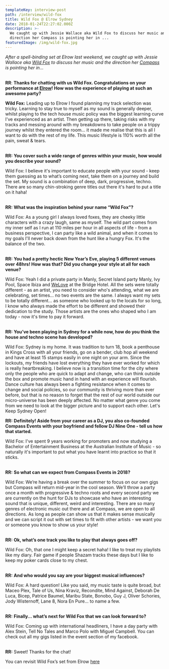 ```yaml
---
templateKey: interview-post
path: /interview/wild-fox
title: Wild Fox @ Elrow Sydney
date: 2018-01-24T22:27:02.000Z
description: >-
  We caught up with Jessie Wallace aka Wild Fox to discuss her music and the
  direction her Compass is pointing her in ... 
featuredImage: /img/wild-fox.jpg
---
```

_After a spell-binding set at Elrow last weekend, we caught up with Jessie Wallace aka [Wild Fox](https://www.facebook.com/wildfoxdj/) to discuss her music and the direction her [Compass](https://www.facebook.com/compasseventssydney/) is pointing her in..._
<br><br>

**RR**: **Thanks for chatting with us Wild Fox. Congratulations on your performance at **[**Elrow**](https://www.facebook.com/elrowofficial/)**! How was the experience of playing at such an awesome party?**

**Wild Fox:** Leading up to Elrow I found planning my track selection was tricky. Learning to stay true to myself as my sound is generally deeper, whilst playing to the tech house music policy was the biggest learning curve I've experienced as an artist. Then getting up there, taking risks with my tracks and messing around with my breakdowns to take people on a trippy journey whilst they entered the room... it made me realise that this is all I want to do with the rest of my life. This music lifestyle is 110% worth all the pain, sweat & tears.
<br><br>

**RR:** **You cover such a wide range of genres within your music, how would you describe your sound?**

Wild Fox: I believe it's important to educate people with your sound - keep them guessing as to what’s coming next, take them on a journey and build the set. My sound is a combination of deep, dark, progressive, techno. There are so many chin-stroking genre titles out there it's hard to put a title on it haha!
<br><br>

**RR:** **What was the inspiration behind your name “Wild Fox”?**

Wild Fox: As a young girl I always loved foxes, they are cheeky little characters with a crazy laugh, same as myself. The wild part comes from my inner self as I run at 110 miles per hour in all aspects of life - from a business perspective, I can party like a wild animal, and when it comes to my goals I'll never back down from the hunt like a hungry Fox. It's the balance of the two.
<br><br>

**RR:** **You had a pretty hectic New Year’s Eve, playing 5 different venues over 48hrs! How was that? Did you change your style at all for each venue?**

Wild Fox: Yeah I did a private party in Manly, Secret Island party Manly, Ivy Pool, Space Ibiza and [WeLove](https://www.facebook.com/welovesydneyunderground/) at the Bridge Hotel. All the sets were totally different - as an artist, you need to consider who's attending, what we are celebrating, set times... no two events are the same. I always want my sets to be totally different... as someone who looked up to the locals for so long, I know who always made the effort to be different and showed their dedication to the study. Those artists are the ones who shaped who I am today - now it's time to pay it forward.
<br><br>

**RR:** **You’ve been playing in Sydney for a while now, how do you think the house and techno scene has developed?**

Wild Fox: Sydney is my home. It was tradition to turn 18, book a penthouse in Kings Cross with all your friends, go on a bender, club hop all weekend and have at least 15 stamps easily in one night on your arm. Since the lockouts, my friends have lost everything they have ever worked for which is really heartbreaking. I believe now is a transition time for the city where only the people who are quick to adapt and change, who can think outside the box and promote music hand in hand with an experience will flourish. Dance culture has always been a fighting resistance when it comes to change and social policies, so our community is thriving more than ever before, but that is no reason to forget that the rest of our world outside our micro-universe has been deeply affected. No matter what genre you come from we need to look at the bigger picture and to support each other. Let's Keep Sydney Open!

**RR:** **Definitely! Aside from your career as a DJ, you also co-founded Compass Events with your boyfriend and fellow DJ Nine One - tell us how that started.**

Wild Fox: I've spent 9 years working for promoters and now studying a Bachelor of Entertainment Business at the Australian Institute of Music - so naturally it's important to put what you have learnt into practice so that it sticks.
<br><br>

**RR:** **So what can we expect from Compass Events in 2018?**

Wild Fox: We’re having a break over the summer to focus on our own gigs but Compass will return mid-year in the cool season. We’ll throw a party once a month with progressive & techno roots and every second party we are currently on the hunt for DJs to showcase who have an interesting sound that is unique, different, weird and interesting. There are so many genres of electronic music out there and at Compass, we are open to all directions. As long as people can show us that it makes sense musically and we can script it out with set times to fit with other artists - we want you or someone you know to show us your style!
<br><br>

**RR:** **Ok, what’s one track you like to play that always goes off?**

Wild Fox: Oh, that one I might keep a secret haha! I like to treat my playlists like my diary. Fair game if people Shazam tracks these days but I like to keep my poker cards close to my chest.
<br><br>

**RR:** **And who would you say are your biggest musical influences?**

Wild Fox: A hard question! Like you said, my music taste is quite broad, but Maceo Plex, Tale of Us, Nina Kraviz, Recondite, Mind Against, Deborah De Luca, Bicep, Patrice Baumel, Maribu State, Bonobo, Guy J, Oliver Schories, Jody Wisternoff, Lane 8, Nora En Pure... to name a few.
<br><br>

**RR:** **Finally… what’s next for Wild Fox that we can look forward to?**

Wild Fox: Coming up with international headliners, I have a day party with Alex Stein, Tell No Tales and Marco Polo with Miguel Campbell. You can check out all my gigs listed in the event section of my facebook.
<br><br>

**RR:** Sweet! Thanks for the chat!

You can revisit Wild Fox’s set from Elrow [here](https://l.facebook.com/l.php?u=https%3A%2F%2Fwww.mixcloud.com%2F_WildFox%2Felrow-sydney-wild-fox-live-mix%2F&h=ATNiG6EoNCaW_xEAvPb4kgB83HqnPtCUS7cXC7lAC4qrNwfoVDqM14mbJMuFAps2zCgW_Kytxs0hxuE3TdVFtGqteQF_nmCuh7zzKoqg1uXMHDFwpJypuEmU)
<br><br>
